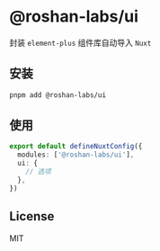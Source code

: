 # @roshan-labs/ui

封装 `element-plus` 组件库自动导入 `Nuxt`

## 安装

```bash
pnpm add @roshan-labs/ui
```

## 使用

```typescript
export default defineNuxtConfig({
  modules: ['@roshan-labs/ui'],
  ui: {
    // 选项
  },
})
```

## License

MIT
